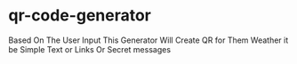 # qr-code-generator
Based On The User Input This Generator Will Create QR for Them Weather it be Simple Text or Links Or Secret messages 
